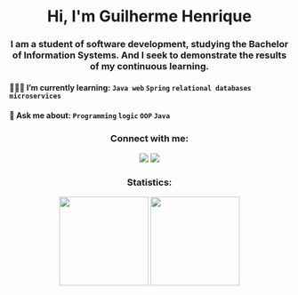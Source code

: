 <h1 align="center">Hi, I'm Guilherme
        Henrique</h1>
<h3 align="center">I am a student of software development, studying the Bachelor of Information Systems. And I seek to
        demonstrate the results of my continuous learning.</h3>   
        
#### 👨🏻‍💻 I’m currently learning: ``Java web`` ``Spring`` ``relational databases`` ``microservices``
#### 💬 Ask me about: ``Programming`` ``logic`` ``OOP`` ``Java``


<h3 align="center">Connect with me:</h3>
<div align="center"> 
  <a href = "mailto:guilira.dev@gmail.com"><img src="https://img.shields.io/badge/-Gmail-%23333?style=for-the-badge&logo=gmail&logoColor=white" target="_blank"></a>
  <a href="https://www.linkedin.com/in/gui-lira" target="_blank"><img src="https://img.shields.io/badge/-LinkedIn-%230077B5?style=for-the-badge&logo=linkedin&logoColor=white" target="_blank"></a> 
</div>

<h3 align="center">Statistics:</h3>

<div align="center">
  <img height="160em" src="https://github-readme-stats.vercel.app/api/top-langs/?username=gui-lirasilva&layout=compact&langs_count=7&theme=react"/>
  <img height="160em" src="https://github-readme-stats.vercel.app/api?username=gui-lirasilva&show_icons=true&theme=react&include_all_commits=true&count_private=true"/>
</div>
